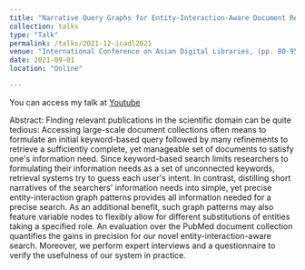 ```yaml
---
title: "Narrative Query Graphs for Entity-Interaction-Aware Document Retrieval"
collection: talks
type: "Talk"
permalink: /talks/2021-12-icadl2021
venue: "International Conference on Asian Digital Libraries, (pp. 80-95). Springer, Cham., 12/2021"
date: 2021-09-01
location: "Online"

---
```


You can access my talk at [Youtube](https://youtu.be/9N1XTXPEqfU)

Abstract:
Finding relevant publications in the scientific domain can be quite tedious: Accessing large-scale document collections often means to formulate an initial keyword-based query followed by many refinements to retrieve a sufficiently complete, yet manageable set of documents to satisfy one's information need. Since keyword-based search limits researchers to formulating their information needs as a set of unconnected keywords, retrieval systems try to guess each user's intent. In contrast, distilling short narratives of the searchers' information needs into simple, yet precise entity-interaction graph patterns provides all information needed for a precise search. As an additional benefit, such graph patterns may also feature variable nodes to flexibly allow for different substitutions of entities taking a specified role. An evaluation over the PubMed document collection quantifies the gains in precision for our novel entity-interaction-aware search. Moreover, we perform expert interviews and a questionnaire to verify the usefulness of our system in practice.
